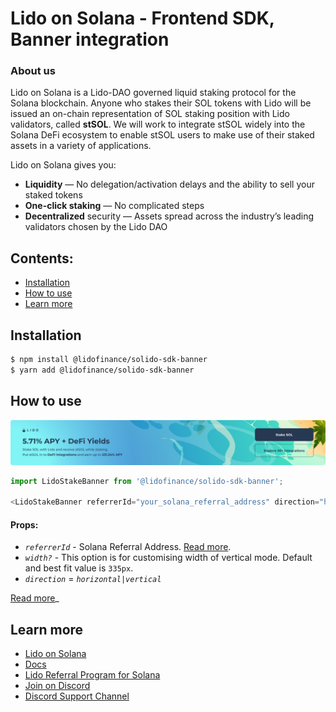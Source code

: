 # Lido on Solana - Frontend SDK, Banner integration

### About us

Lido on Solana is a Lido-DAO governed liquid staking protocol for the Solana blockchain. Anyone who stakes their SOL tokens with Lido will be issued an on-chain representation of SOL staking position with Lido validators, called <strong>stSOL</strong>. We will work to integrate stSOL widely into the Solana DeFi ecosystem to enable stSOL users to make use of their staked assets in a variety of applications.

Lido on Solana gives you:
- **Liquidity** — No delegation/activation delays and the ability to sell your staked tokens
- **One-click staking** — No complicated steps
- **Decentralized** security — Assets spread across the industry’s leading validators chosen by the Lido DAO

## Contents:
- [Installation](#installation)
- [How to use](#how-to-use)
- [Learn more](#learn-more)

## Installation
```bash
$ npm install @lidofinance/solido-sdk-banner
$ yarn add @lidofinance/solido-sdk-banner
```

## How to use

<img src="packages/banner/src/assets/banner_horizontal.png" alt="Banner" />

```ts
import LidoStakeBanner from '@lidofinance/solido-sdk-banner';

<LidoStakeBanner referrerId="your_solana_referral_address" direction="horizontal" />
```

#### Props:
- *`referrerId`* - Solana Referral Address. [Read more](https://help.lido.fi/en/articles/5847184-lido-referral-program-for-solana-integration-guide).
- *`width?`* - This option is for customising width of vertical mode. Default and best fit value is `335px`.
- *`direction`* = *`horizontal|vertical`*

[Read more](https://lidofinance.github.io/solido-sdk/banner)_

## Learn more
- [Lido on Solana](https://solana.lido.fi/)
- [Docs](https://docs.solana.lido.fi/)
- [Lido Referral Program for Solana](https://help.lido.fi/en/articles/5847184-lido-referral-program-for-solana-integration-guide)
- [Join on Discord](https://discord.gg/vgdPfhZ)
- [Discord Support Channel](https://discord.com/channels/761182643269795850/1008674036508790784)
